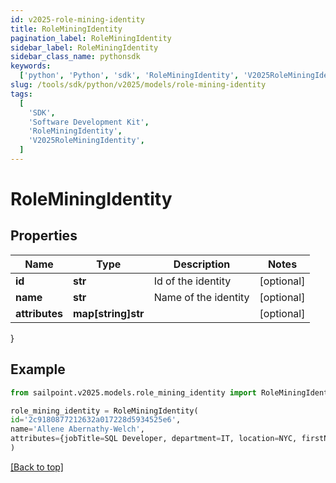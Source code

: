 ```yaml
---
id: v2025-role-mining-identity
title: RoleMiningIdentity
pagination_label: RoleMiningIdentity
sidebar_label: RoleMiningIdentity
sidebar_class_name: pythonsdk
keywords:
  ['python', 'Python', 'sdk', 'RoleMiningIdentity', 'V2025RoleMiningIdentity']
slug: /tools/sdk/python/v2025/models/role-mining-identity
tags:
  [
    'SDK',
    'Software Development Kit',
    'RoleMiningIdentity',
    'V2025RoleMiningIdentity',
  ]
---
```


# RoleMiningIdentity

## Properties

| Name           | Type               | Description          | Notes      |
| -------------- | ------------------ | -------------------- | ---------- |
| **id**         | **str**            | Id of the identity   | [optional] |
| **name**       | **str**            | Name of the identity | [optional] |
| **attributes** | **map[string]str** |                      | [optional] |

}

## Example

```python
from sailpoint.v2025.models.role_mining_identity import RoleMiningIdentity

role_mining_identity = RoleMiningIdentity(
id='2c9180877212632a017228d5934525e6',
name='Allene Abernathy-Welch',
attributes={jobTitle=SQL Developer, department=IT, location=NYC, firstName=Allene}
)

```

[[Back to top]](#)
